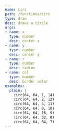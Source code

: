 ```yaml
---
name: circ
path: /functions/circ
type: draw
desc: draws a circle
args:
- name: x
  type: number
  desc: center x
- name: y
  type: number
  desc: center y
- name: r
  type: number
  desc: radius
- name: col
  type: number
  desc: border color
examples:
  plain: |
    circ(64, 64, 1, 14)
    circ(64, 64, 2, 12)
    circ(64, 64, 4, 11)
    circ(64, 64, 8, 10)
    circ(64, 64, 16, 9)
    circ(64, 64, 32, 8)
    circ(64, 64, 64, 7)
---
```



